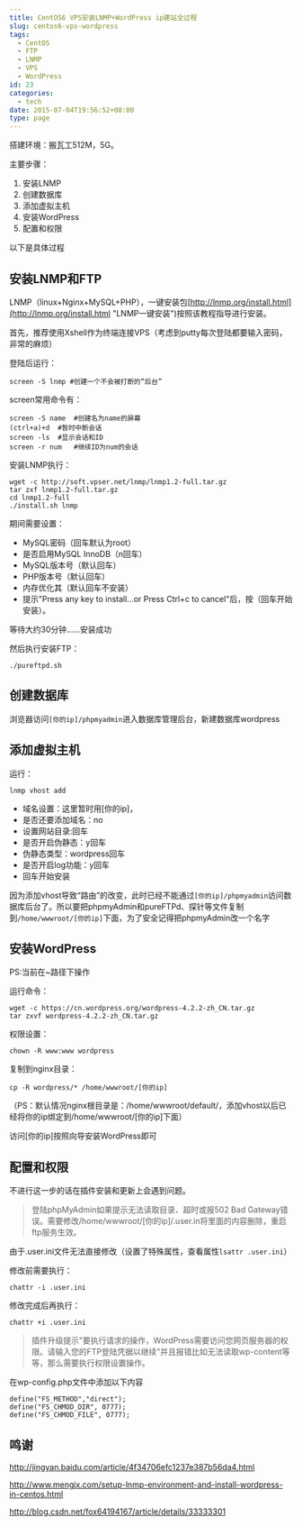 ```yaml
---
title: CentOS6 VPS安装LNMP+WordPress ip建站全过程
slug: centos6-vps-wordpress
tags:
  - CentOS
  - FTP
  - LNMP
  - VPS
  - WordPress
id: 23
categories:
  - tech
date: 2015-07-04T19:56:52+08:00
type: page
---
```

搭建环境：搬瓦工512M，5G。
<!--more-->

主要步骤：

1.  安装LNMP
2.  创建数据库
3.  添加虚拟主机
4.  安装WordPress
5.  配置和权限

以下是具体过程

## 安装LNMP和FTP

LNMP（linux+Nginx+MySQL+PHP），一键安装包[http://lnmp.org/install.html](http://lnmp.org/install.html "LNMP一键安装")按照该教程指导进行安装。

首先，推荐使用Xshell作为终端连接VPS（考虑到putty每次登陆都要输入密码，非常的麻烦）

登陆后运行：

    screen -S lnmp #创建一个不会被打断的“后台”

screen常用命令有：

    screen -S name  #创建名为name的屏幕
    (ctrl+a)+d  #暂时中断会话
    screen -ls  #显示会话和ID
    screen -r num   #继续ID为num的会话
安装LNMP执行：

    wget -c http://soft.vpser.net/lnmp/lnmp1.2-full.tar.gz
    tar zxf lnmp1.2-full.tar.gz
    cd lnmp1.2-full
    ./install.sh lnmp
期间需要设置：

*   MySQL密码（回车默认为root）
*   是否启用MySQL InnoDB（n回车）
*   MySQL版本号（默认回车）
*   PHP版本号（默认回车）
*   内存优化其（默认回车不安装）
*   提示"Press any key to install...or Press Ctrl+c to cancel"后，按（回车开始安装）。

等待大约30分钟……安装成功

然后执行安装FTP：

    ./pureftpd.sh 


## 创建数据库

浏览器访问`[你的ip]/phpmyadmin`进入数据库管理后台，新建数据库wordpress

## 添加虚拟主机

运行：

    lnmp vhost add

*   域名设置：这里暂时用[你的ip]，
*   是否还要添加域名：no
*   设置网站目录:回车
*   是否开启伪静态：y回车
*   伪静态类型：wordpress回车
*   是否开启log功能：y回车
*   回车开始安装

因为添加vhost导致“路由”的改变，此时已经不能通过`[你的ip]/phpmyadmin`访问数据库后台了。所以要把phpmyAdmin和pureFTPd、探针等文件复制到`/home/wwwroot/[你的ip]`下面，为了安全记得把phpmyAdmin改一个名字

## 安装WordPress

PS:当前在~路径下操作

   运行命令：

    wget -c https://cn.wordpress.org/wordpress-4.2.2-zh_CN.tar.gz
    tar zxvf wordpress-4.2.2-zh_CN.tar.gz

   权限设置：

    chown -R www:www wordpress

   复制到nginx目录：

    cp -R wordpress/* /home/wwwroot/[你的ip]

（PS：默认情况nginx根目录是：/home/wwwroot/default/，添加vhost以后已经将你的ip绑定到/home/wwwroot/[你的ip]下面）

访问[你的ip]按照向导安装WordPress即可

## 配置和权限

不进行这一步的话在插件安装和更新上会遇到问题。

> 登陆phpMyAdmin如果提示无法读取目录、超时或报502 Bad Gateway错误。需要修改/home/wwwroot/[你的ip]/.user.in将里面的内容删除，重启ftp服务生效。

由于.user.ini文件无法直接修改（设置了特殊属性，查看属性`lsattr .user.ini`）

修改前需要执行：

    chattr -i .user.ini

修改完成后再执行：

    chattr +i .user.ini

> 插件升级提示"要执行请求的操作，WordPress需要访问您网页服务器的权限。请输入您的FTP登陆凭据以继续"并且报错比如无法读取wp-content等等，那么需要执行权限设置操作。

在wp-config.php文件中添加以下内容

    define("FS_METHOD","direct");
    define("FS_CHMOD_DIR", 0777);
    define("FS_CHMOD_FILE", 0777);

## 鸣谢

http://jingyan.baidu.com/article/4f34706efc1237e387b56da4.html

http://www.mengjx.com/setup-lnmp-environment-and-install-wordpress-in-centos.html

http://blog.csdn.net/fox64194167/article/details/33333301